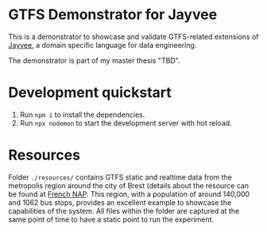 # GTFS Demonstrator for Jayvee
This is a demonstrator to showcase and validate GTFS-related extensions of [Jayvee](https://github.com/jvalue/jayvee), a domain specific language for data engineering.

The demonstrator is part of my master thesis "TBD".

# Development quickstart
1. Run `npm i` to install the dependencies.
2. Run `npx nodemon` to start the development server with hot reload.

# Resources
Folder `./resources/` contains GTFS static and realtime data from the metropolis region around the city of Brest (details about the resource can be found at [French NAP](https://transport.data.gouv.fr/resources/43286). This region, with a population of around 140,000 and 1062 bus stops, provides an excellent example to showcase the capabilities of the system. All files within the folder are captured at the same point of time to have a static point to run the experiment.
